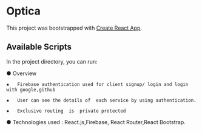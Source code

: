 # Optica

This project was bootstrapped with [Create React App](https://eye-care-optical.web.app/).

## Available Scripts

In the project directory, you can run:

●	Overview

    ▪	Firebase authentication used for client signup/ login and login with google,github
  
    ▪	User can see the details of  each service by using authentication.
  
    ▪	Exclusive routing  is  private protected 
  
●	Technologies used : React.js,Firebase, React Router,React Bootstrap.

